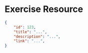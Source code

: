 # Exercise Resource


```json
{
    "id": 123,
    "title": "...",
    "description": "...",
    "link": "...",
}
```
